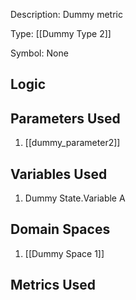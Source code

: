 Description: Dummy metric

Type: [[Dummy Type 2]]

Symbol: None

## Logic


## Parameters Used
1. [[dummy_parameter2]]

## Variables Used
1. Dummy State.Variable A

## Domain Spaces
1. [[Dummy Space 1]]
## Metrics Used
